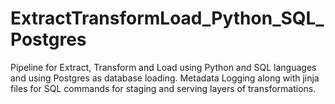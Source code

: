 # ExtractTransformLoad_Python_SQL_Postgres
Pipeline for Extract, Transform and Load using Python and SQL languages and using Postgres as database loading. Metadata Logging along with jinja files for SQL commands for staging and serving layers of transformations.


